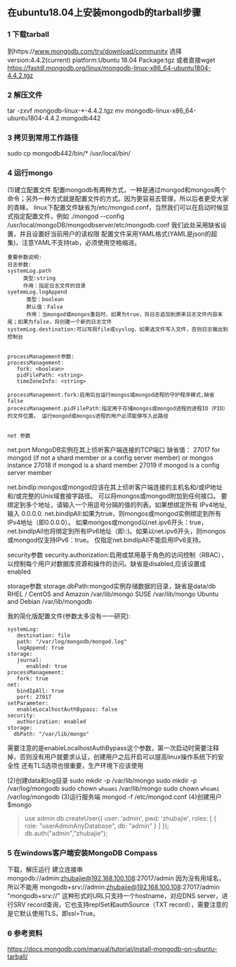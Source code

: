 ## 在ubuntu18.04上安装mongodb的tarball步骤
### 1 下载tarball
  到https://www.mongodb.com/try/download/community 选择
  version:4.4.2(current) 
  platform:Ubuntu 18.04
  Package:tgz
  或者直接wget https://fastdl.mongodb.org/linux/mongodb-linux-x86_64-ubuntu1804-4.4.2.tgz
### 2 解压文件
  tar -zxvf mongodb-linux-*-4.4.2.tgz
  mv mongodb-linux-x86_64-ubuntu1804-4.4.2 mongodb442
### 3 拷贝到常用工作路径
  sudo cp mongodb442/bin/* /usr/local/bin/
### 4 运行mongo
  (1)建立配置文件
    配置mongodb有两种方式，一种是通过mongod和mongos两个命令；另外一种方式就是配置文件的方式。因为更容易去管理，所以后者更受大家的青睐。
    linux下配置文件缺省为/etc/mongod.conf，当然我们可以在启动时候显式指定配置文件，例如
    ./mongod --config /usr/local/mongoDB/mongodbserver/etc/mongodb.conf
    我们此处采用缺省设置，并且设置好当前用户的读权限
    配置文件采用YAML格式(YAML是json的超集)，注意YAML不支持tab，必须使用空格缩进。
    
    重要参数说明:
    日志参数:
    systemLog.path
         类型:string
         作用：指定日志文件的目录
    syetemLog.logAppend
          类型：boolean
          默认值：False
          作用：当mongod或mongos重启时，如果为true，将日志追加到原来日志文件内容末尾；如果为false，将创建一个新的日志文件
    systemLog.destination:可以写厕file或syslog，如果选文件写入文件，否则日志输出到控制台


    processManagement参数:
    processManagement:
	   fork: <boolean>
	   pidFilePath: <string>
	   timeZoneInfo: <string>

    processManagement.fork:启用后台运行mongos或mongod进程的守护程序模式,缺省false
    processManagement.pidFilePath:指定用于存储mongos或mongod进程的进程ID（PID）的文件位置。 运行mongod或mongos进程的用户必须能够写入此路径


    net 参数
   net.port MongoDB实例在其上侦听客户端连接的TCP端口
   缺省值：
      27017 for mongod (if not a shard member or a config server member) or mongos instance
      27018 if mongod is a shard member
      27019 if mongod is a config server member

   net.bindIp:mongos或mongod应该在其上侦听客户端连接的主机名和/或IP地址和/或完整的Unix域套接字路径。 可以将mongos或mongod附加到任何接口。 要绑定到多个地址，请输入一个用逗号分隔的值的列表。如果想绑定所有 IPv4地址,输入 0.0.0.0.
   net.bindIpAll:如果为true，则mongos或mongod实例绑定到所有IPv4地址（即0.0.0.0）。 如果mongos或mongod以net.ipv6开头：true，net.bindIpAll也将绑定到所有IPv6地址（即::)。如果以net.ipv6开头，则mongos或mongod仅支持IPv6：true。 仅指定net.bindIpAll不能启用IPv6支持。

   security参数
   security.authorization:启用或禁用基于角色的访问控制（RBAC），以控制每个用户对数据库资源和操作的访问。缺省是disabled,应该设置成enabled

   storage参数
    storage.dbPath:mongod实例存储数据的目录，缺省是data/db
        RHEL / CentOS and Amazon /var/lib/mongo
        SUSE	 /var/lib/mongo
         Ubuntu and Debian /var/lib/mongodb

我的简化版配置文件(参数太多没有一一研究):
```$ cat /etc/mongod.conf
systemLog:
   destination: file
   path: "/var/log/mongodb/mongod.log"
   logAppend: true
storage:
   journal:
      enabled: true
processManagement:
   fork: true
net:
   bindIpAll: true
   port: 27017
setParameter:
   enableLocalhostAuthBypass: false
security:
   authorization: enabled
storage:
  dbPath: "/var/lib/mongo"
```
需要注意的是enableLocalhostAuthBypass这个参数，第一次启动时需要注释掉，否则没有用户就要求认证，创建用户之后开启可以提高linux操作系统下的安全性
还有TLS选项也很重要，生产环境下应该使用

   (2)创建data和log目录
    sudo mkdir -p /var/lib/mongo
    sudo mkdir -p /var/log/mongodb
    sudo chown `whoami` /var/lib/mongo 
    sudo chown `whoami` /var/log/mongodb
  (3)运行服务端
 mongod -f /etc/mongod.conf
  (4)创建用户
  $mongo
  >use admin
  >db.createUser({ user: 'admin', pwd: 'zhubajie', roles: [ { role: "userAdminAnyDatabase", db: "admin" } ] });
  >db.auth("admin","zhubajie");

### 5 在windows客户端安装MongoDB Compass
 下载，解压运行
  建立连接串
   mongodb://admin:zhubajie@192.168.100.108:27017/admin
  因为没有用域名，所以不能用 mongodb+srv://admin:zhubajie@192.168.100.108:27017/admin
"mongodb+srv://"
这种形式的URL只支持一个hostname，对应DNS server，进行SRV record查询，它也支持replSet和authSource（TXT record），需要注意的是它默认使用TLS，即ssl=True。

### 6 参考资料
https://docs.mongodb.com/manual/tutorial/install-mongodb-on-ubuntu-tarball/
